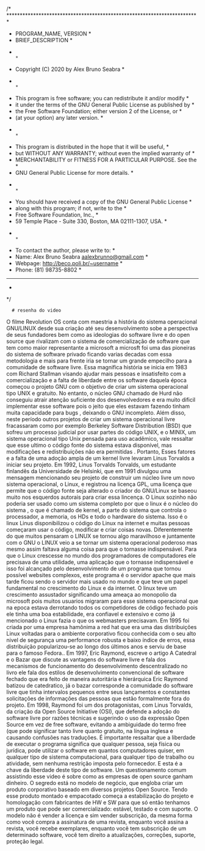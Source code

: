 /* *********************************************************************** *
*    PROGRAM_NAME, VERSION                                                 *
*    BRIEF_DESCRIPTION                                                     *
*                                                                          *
*  Copyright (C) 2020 by Alex Bruno Seabra                                 *
*                                                                          *
*    This program is free software; you can redistribute it and/or modify  *
*    it under the terms of the GNU General Public License as published by  *
*    the Free Software Foundation; either version 2 of the License, or     *
*    (at your option) any later version.                                   *
*                                                                          *
*    This program is distributed in the hope that it will be useful,       *
*    but WITHOUT ANY WARRANTY; without even the implied warranty of        *
*    MERCHANTABILITY or FITNESS FOR A PARTICULAR PURPOSE.  See the         *
*    GNU General Public License for more details.                          *
*                                                                          *
*    You should have received a copy of the GNU General Public License     *
*    along with this program; if not, write to the                         *
*    Free Software Foundation, Inc.,                                       *
*    59 Temple Place - Suite 330, Boston, MA  02111-1307, USA.             *
*                                                                          *
*  To contact the author, please write to:                                 *
*  Name: Alex Bruno Seabra <aalexbrunno@gmail.com>                         *
*  Webpage: http://beco.poli.br/~username                                  *
*  Phone: (81) 98735-8802                                                  *
* ************************************************************************ *
* 
*/


      # resenha do video

O filme Revolution OS conta com maestria a história do sistema operacional GNU/LINUX desde sua criação até 
seu desenvolvimento sobe a perspectiva de seus fundadores bem como as ideologias do software livre e do open 
source que rivalizam com o sistema de comercialização de software que tem como maior representante a microsoft 
a microsft foi uma das pioneiras do sistema de software privado ficando varias decadas com essa metodologia e mais 
para frente iria se tornar um grande empecilho para a comunidade de software livre. Essa magnifica história se 
inicia em 1983 com Richard Stallman visando ajudar mais pessoas e insatisfeito com a comercialização e a falta de 
liberdade entre os software daquela época começou o projeto GNU com o objetivo de criar um sistema operacional tipo 
UNIX e gratuito. No entanto, o núcleo GNU chamado de Hurd não conseguiu atrair atenção suficiente dos desenvolvedores
e era muito dificil implementar esse software pois o jeito que eles estavam fazendo tinham muita capacidade para bugs , 
deixando o GNU incompleto. Além disso, neste período outros projetos de criar um sistema operacional livre fracassaram 
como por exemplo Berkeley Software Distribution (BSD) que sofreu um processo judicial por usar partes do código UNIX, e o 
MINIX, um sistema operacional tipo Unix pensada para uso acadêmico, vale ressaltar que esse ultimo o código fonte do 
sistema estava disponível, mas modificações e redistribuições não era permitidas . Portanto, Esses fatores e a 
falta de uma adoção ampla de um kernel livre levaram Linus Torvalds a iniciar seu projeto.
   Em 1992, Linus Torvalds Torvalds, um estudante finlandês da Universidade de Helsinki, que em 1991 divulgou uma mensagem 
mencionando seu projeto de construir um núcleo livre um novo sistema operacional, o Linux, e registrou na licença GPL, uma 
licença que permite que o código fonte seja alterado o criador do GNU/Linux se baseou muito nos esquerdos autorais para criar 
essa lincença. O Linux sozinho não poderia ser usado como um sistema completo por que o linux é o núcleo do sistema , o que é chamado 
de kernel, a parte do sistema que controla o processador, a memoria, os HDs e todo o hardware do sistema. Isso é o linux Linus 
disponibilizou o código do Linux na internet e muitas pessoas começaram usar o código, modificar e criar coisas novas. Diferentemente 
do que muitos pensaram o LINUX se tornou algo maravilhoso e juntamente com o GNU o LINUX veio a se tornar um sistema operacional 
poderoso mas mesmo assim faltava alguma coisa para que o tornasse indispensável. Para que o Linux crescesse no mundo dos programadores
de computadores ele precisava de uma utilidade, uma aplicação que o tornasse indispensável e isso foi alcançado pelo desenvolvimento de 
um programa que tornou possível websites complexos, este programa é o servidor apache que mais tarde ficou sendo o servidor mais usado no mundo 
e que teve um papel fundamental no crescimento do Linux e da internet. O linux teve  um crescimento assustador significando uma 
ameaça ao monopolio da microsoft pois muitos usuarios migraram para esse sistema operacional que na epoca estava derrotando todos os 
competidores de código fechado pois ele tinha uma boa estabilidade, era confiavel e extensivo e como já mencionado o Linux fazia o que os 
webmasters precisavam. Em 1995 foi criada por uma empresa hamônima a red hat que era uma das distribuições Linux voltadas para o ambiente 
corporativo ficou conhecida com o seu alto nivel de segurança uma performance robusta e baixo índice de erros, essa distribuição 
popularizou-se ao longo dos últimos anos e serviu de base para o famoso Fedora.. Em 1997, Eric Raymond, escreve o artigo A Catedral e o Bazar 
que discute as vantagens do software livre e fala dos mecanismos de funcionamento do desenvolvimento descentralizado no livro ele fala dos 
estilos de desenvolvimento convencional de software fechado que era feito de maneira autoritária e hierárquica Eric Raymond batizou de catedratico,
já o bazar corresponde a comunidade do software livre que tinha intervalos pequenos entre seus lançamentos e constantes solicitações de informações 
das pessoas que estão formalmente fora do projeto. Em 1998, Raymond foi um dos protagonistas, com Linus Torvalds, da criação da Open 
Source Initiative (OSI), que defende a adoção do software livre por razões técnicas e sugerindo o uso da expressão Open Source em vez de 
free software, evitando a ambiguidade do termo free (que pode significar tanto livre quanto gratuito, na língua inglesa e causando
confusões nas traduções. É importante ressaltar que a liberdade de executar o programa significa que qualquer pessoa, seja física ou 
jurídica, pode utilizar o software em quantos computadores quiser, em qualquer tipo de sistema computacional, para qualquer tipo de trabalho 
ou atividade, sem nenhuma restrição imposta pelo fornecedor. E esta é a chave da liberdade deste tipo de software. Um questionamento comum 
assistindo esse video é sobre como as empresas de open source ganham dinheiro. O segredo está no modelo de negócio, que engloba criar um 
produto corporativo baseado em diversos projetos Open Source. Tendo esse produto montado e empacotado começa a estabilização do projeto e 
homologação com fabricantes de HW e SW para que só então tenhamos um produto que pode ser comercializado: estável, testado e com suporte.
O modelo não é vender a licença e sim vender subscrição, da mesma forma como você compra a assinatura de uma revista, enquanto você 
assina a revista, você recebe exemplares, enquanto você tem subscrição de um determinado software, você tem direito a atualizações, 
correções, suporte, proteção legal. 









